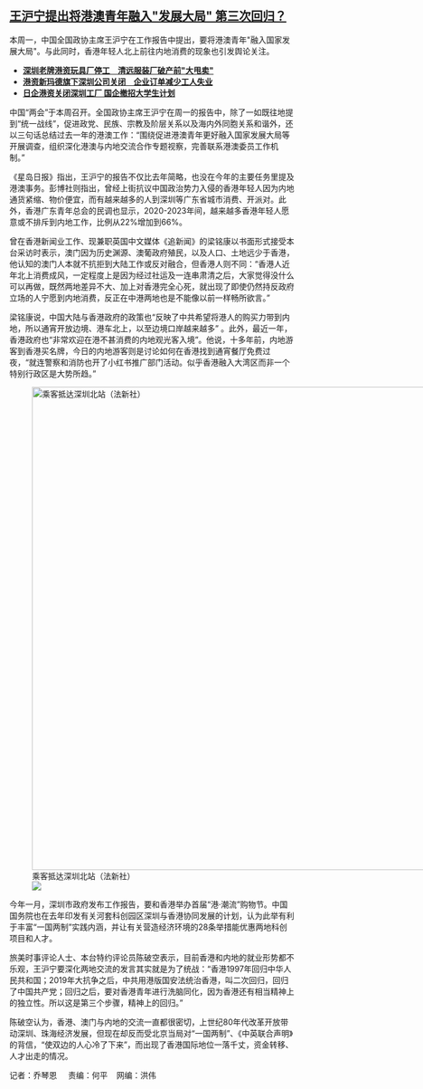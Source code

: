 <!--1709579340000-->
[王沪宁提出将港澳青年融入"发展大局"   第三次回归？](https://www.rfa.org/mandarin/yataibaodao/gangtai/lu-03042024132002.html)
------

<p>本周一，中国全国政协主席王沪宁在工作报告中提出，要将港澳青年"融入国家发展大局"。与此同时，香港年轻人北上前往内地消费的现象也引发舆论关注。</p><ul><li><a href="https://www.rfa.org/mandarin/yataibaodao/jingmao/gt2-01232024083402.html"><strong>深圳老牌港资玩具厂停工　清远服装厂破产前"大甩卖"</strong></a></li><li><strong><a href="https://www.rfa.org/mandarin/yataibaodao/jingmao/gt2-08162023114736.html">港资新玛德旗下深圳公司关闭　企业订单减少工人失业</a></strong></li><li><strong><a href="https://www.rfa.org/mandarin/yataibaodao/jingmao/gt-06012023002958.html">日企港资关闭深圳工厂 国企撤招大学生计划</a></strong></li></ul><p><span style="font-weight: 400;">中国“两会”于本周召开。全国政协主席王沪宁在周一的报告中，除了一如既往地提到“统一战线”，促进政党、民族、宗教及阶层关系以及海内外同胞关系和谐外，还以三句话总结过去一年的港澳工作：“</span><span style="font-weight: 400;">围绕促进港澳青年更好融入国家发展大局等开展调查，组织深化港澳与内地交流合作专题视察，完善联系港澳委员工作机制。” </span></p><p><span style="font-weight: 400;">《星岛日报》指出，王沪宁的报告不仅比去年简略，也没在今年的主要任务里提及港澳事务。彭博社则指出，曾经上街抗议中国政治势力入侵的香港年轻人因为内地通货紧缩、物价便宜，而有越来越多的人到深圳等广东省城市消费、开派对。此外，香港广东青年总会的民调也显示，2020-2023年间，越来越多香港年轻人愿意或不排斥到内地工作，比例从22%增加到66%。 </span></p><p><span style="font-weight: 400;">曾在香港新闻业工作、现兼职英国</span><span style="font-weight: 400;">中文媒体《追新闻》</span><span style="font-weight: 400;">的梁铭康以书面形式接受本台采访时表示，澳门因为历史渊源、澳葡政府殖民，以及人口、土地远少于香港，他认知的澳门人本就不抗拒到大陆工作或反对融合，但香港人则不同：“香港人近年北上消费成风，一定程度上是因为经过社运及一连串肃清之后，大家觉得没什么可以再做，既然两地差异不大、加上对香港完全心死，就出现了即使仍然持反政府立场的人宁愿到内地消费，反正在中港两地也是不能像以前一样畅所欲言。”</span></p><p><span style="font-weight: 400;">梁铭康说，中国大陆与香港政府的政策也“反映了中共希望将港人的购买力带到内地，所以通宵开放边境、港车北上，以至边境口岸越来越多” 。此外，最近一年，香港政府也“非常欢迎在港不甚消费的内地观光客入境”。他说，十多年前，内地游客到香港买名牌，今日的内地游客则是讨论如何在香港找到通宵餐厅免费过夜，“就连警察和消防也开了小红书推广部门活动。似乎香港融入大湾区而非一个特别行政区是大势所趋。”</span></p><p><span style="font-weight: 400;"><figure class="image-richtext image-inline captioned" style="width:1280px;"><img alt="乘客抵达深圳北站（法新社）" height="854" src="https://www.rfa.org/mandarin/yataibaodao/gangtai/lu-03042024132002.html/000_337d4ab.jpg/@@images/ffe6e058-9e4e-4c26-8837-fd0c24772473.jpeg" title="000_337D4AB.jpg" width="1280"/><figcaption class="image-caption">乘客抵达深圳北站（法新社）</figcaption><small></small><div id="zoomattribute"><a data-caption="乘客抵达深圳北站（法新社）" data-fancybox="" href="https://www.rfa.org/mandarin/yataibaodao/gangtai/lu-03042024132002.html/000_337d4ab.jpg" id="single_image" title="乘客抵达深圳北站（法新社）"><img src="/++plone++rfa-resources/img/icon-zoom.png"/></a></div></figure></span></p><p><span style="font-weight: 400;">今年一月，深圳市政府发布工作报告，要和香港举办首届“港·潮流”购物节。中国国务院也在去年印发有关河套科创园区深圳与香港协同发展的计划，认为此举有利于丰富“一国两制”实践内涵，并让有关营造经济环境的28条举措能优惠两地科创项目和人才。</span></p><p><span style="font-weight: 400;">旅美时事评论人士、本台特约评论员陈破空表示，目前香港和内地的就业形势都不乐观，王沪宁要深化两地交流的发言其实就是为了统战：“香港1997年回归中华人民共和国；2019年大抗争之后，中共用港版国安法统治香港，叫二次回归，回归了中国共产党；回归之后，要对香港青年进行洗脑同化，因为香港还有相当精神上的独立性。所以这是第三个步骤，精神上的回归。”</span></p><p><span style="font-weight: 400;">陈破空认为，香港、澳门与内地的交流一直都很密切，上世纪80年代改革开放带动深圳、珠海经济发展，但现在却反而受北京当局对“一国两制”、《中英联合声明》的背信，“使双边的人心冷了下来”，而出现了香港国际地位一落千丈，资金转移、人才出走的情况。</span></p><p><span style="font-weight: 400;">记者：乔琴恩     责编：何平    网编：洪伟</span></p>
